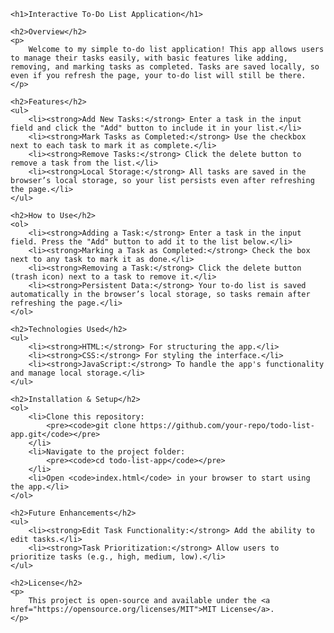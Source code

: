     <h1>Interactive To-Do List Application</h1>

    <h2>Overview</h2>
    <p>
        Welcome to my simple to-do list application! This app allows users to manage their tasks easily, with basic features like adding, removing, and marking tasks as completed. Tasks are saved locally, so even if you refresh the page, your to-do list will still be there.
    </p>

    <h2>Features</h2>
    <ul>
        <li><strong>Add New Tasks:</strong> Enter a task in the input field and click the "Add" button to include it in your list.</li>
        <li><strong>Mark Tasks as Completed:</strong> Use the checkbox next to each task to mark it as complete.</li>
        <li><strong>Remove Tasks:</strong> Click the delete button to remove a task from the list.</li>
        <li><strong>Local Storage:</strong> All tasks are saved in the browser’s local storage, so your list persists even after refreshing the page.</li>
    </ul>

    <h2>How to Use</h2>
    <ol>
        <li><strong>Adding a Task:</strong> Enter a task in the input field. Press the "Add" button to add it to the list below.</li>
        <li><strong>Marking a Task as Completed:</strong> Check the box next to any task to mark it as done.</li>
        <li><strong>Removing a Task:</strong> Click the delete button (trash icon) next to a task to remove it.</li>
        <li><strong>Persistent Data:</strong> Your to-do list is saved automatically in the browser’s local storage, so tasks remain after refreshing the page.</li>
    </ol>

    <h2>Technologies Used</h2>
    <ul>
        <li><strong>HTML:</strong> For structuring the app.</li>
        <li><strong>CSS:</strong> For styling the interface.</li>
        <li><strong>JavaScript:</strong> To handle the app's functionality and manage local storage.</li>
    </ul>

    <h2>Installation & Setup</h2>
    <ol>
        <li>Clone this repository:
            <pre><code>git clone https://github.com/your-repo/todo-list-app.git</code></pre>
        </li>
        <li>Navigate to the project folder:
            <pre><code>cd todo-list-app</code></pre>
        </li>
        <li>Open <code>index.html</code> in your browser to start using the app.</li>
    </ol>

    <h2>Future Enhancements</h2>
    <ul>
        <li><strong>Edit Task Functionality:</strong> Add the ability to edit tasks.</li>
        <li><strong>Task Prioritization:</strong> Allow users to prioritize tasks (e.g., high, medium, low).</li>
    </ul>

    <h2>License</h2>
    <p>
        This project is open-source and available under the <a href="https://opensource.org/licenses/MIT">MIT License</a>.
    </p>
